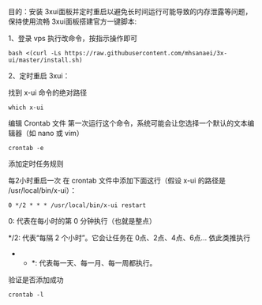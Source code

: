 目的：安装 3xui面板并定时重启以避免长时间运行可能导致的内存泄露等问题，保持使用流畅
3xui面板搭建官方一键脚本:

 1、登录 vps 执行改命令，按指示操作即可
```
bash <(curl -Ls https://raw.githubusercontent.com/mhsanaei/3x-ui/master/install.sh)
```
2、定时重启 3xui：

找到 x-ui 命令的绝对路径
```
which x-ui
```
编辑 Crontab 文件
第一次运行这个命令，系统可能会让您选择一个默认的文本编辑器（如 nano 或 vim）
```
crontab -e
```
添加定时任务规则

每2小时重启一次
在 crontab 文件中添加下面这行（假设 x-ui 的路径是 /usr/local/bin/x-ui）：
```
0 */2 * * * /usr/local/bin/x-ui restart

```
0: 代表在每小时的第 0 分钟执行（也就是整点）

*/2: 代表“每隔 2 个小时”。它会让任务在 0点、2点、4点、6点... 依此类推执行

* * *: 代表每一天、每一月、每一周都执行。

验证是否添加成功
```
crontab -l
```


